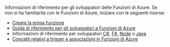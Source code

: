 Informazioni di riferimento per gli sviluppatori delle Funzioni di Azure. Se non si ha familiarità con le Funzioni di Azure, iniziare con le seguenti risorse:

* [Creare la prima funzione](../articles/azure-functions/functions-create-first-azure-function.md)
* [Guida di riferimento per gli sviluppatori a Funzioni di Azure](../articles/azure-functions/functions-reference.md)
* Informazioni di riferimento per sviluppatori [C#](../articles/azure-functions/functions-reference-csharp.md), [F#](../articles/azure-functions/functions-reference-fsharp.md), [Node](../articles/azure-functions/functions-reference-node.md) o [Java](..\articles\azure-functions\functions-reference-java.md)
* [Concetti relativi a trigger e associazioni in Funzioni di Azure](..\articles\azure-functions\functions-triggers-bindings.md)

